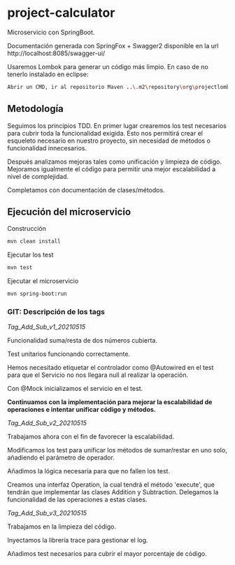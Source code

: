 # project-calculator

Microservicio con SpringBoot.

Documentación generada con SpringFox + Swagger2 disponible en la url http://localhost:8085/swagger-ui/

Usaremos Lombok para generar un código más limpio. En caso de no tenerlo instalado en eclipse:

```bash
Abrir un CMD, ir al repositorio Maven ..\.m2\repository\org\projectlombok\lombok\1.18.12\ y ejecutar java -jar lombok-1.18.12.jar para instalarlo.
```

## Metodología

Seguimos los principios TDD. En primer lugar crearemos los test necesarios para cubrir toda la funcionalidad exigida. Esto nos permitirá crear el esqueleto necesario en nuestro proyecto, sin necesidad de métodos o funcionalidad innecesarios.

Después analizamos mejoras tales como unificación y limpieza de código. Mejoramos igualmente el código para permitir una mejor escalabilidad a nivel de complejidad.

Completamos con documentación de clases/métodos.

## Ejecución del microservicio

Construcción

```bash
mvn clean install
```

Ejecutar los test

```bash
mvn test
```

Ejecutar el microservicio

```bash
mvn spring-boot:run
```

### GIT: Descripción de los tags
*Tag_Add_Sub_v1_20210515* 

Funcionalidad suma/resta de dos números cubierta.

Test unitarios funcionando correctamente.

Hemos necesitado etiquetar el controlador como @Autowired en el test para que el Servicio no nos llegara null al realizar la operación.

Con @Mock inicializamos el servicio en el test.

	
**Continuamos con la implementación para mejorar la escalabilidad de operaciones e intentar unificar código y métodos.**

*Tag_Add_Sub_v2_20210515* 

Trabajamos ahora con el fin de favorecer la escalabilidad.

Modificamos los test para unificar los métodos de sumar/restar en uno solo, añadiendo el parámetro de operador.

Añadimos la lógica necesaria para que no fallen los test.

Creamos una interfaz Operation, la cual tendrá el método 'execute', que tendrán que implementar las clases Addition y Subtraction. Delegamos la funcionalidad de las operaciones a estas clases.

*Tag_Add_Sub_v3_20210515* 

Trabajamos en la limpieza del código.

Inyectamos la librería trace para gestionar el log.

Añadimos test necesarios para cubrir el mayor porcentaje de código.
